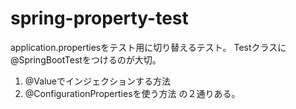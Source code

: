 # spring-property-test

application.propertiesをテスト用に切り替えるテスト。
Testクラスに@SpringBootTestをつけるのが大切。

1. @Valueでインジェクションする方法
2. @ConfigurationPropertiesを使う方法
の２通りある。
